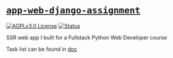 # [`app-web-django-assignment`][repo-url]

<!-- shields -->

[![AGPLv3.0 License][license-shield]][license-url]
[![Status][status-finished-shield]][repo-url]

<!-- description -->

SSR web app I built for a Fullstack Python Web Developer course

Task list can be found in [doc]

<!-- relative links -->

[doc]: ./doc/README.md

<!-- project links -->

[repo-url]: https://github.com/shishifubing/app-web-django-assignment
[license-url]: https://github.com/shishifubing/app-web-django-assignment/blob/main/LICENSE

<!-- external links -->

<!-- shield links -->

[status-finished-shield]: https://img.shields.io/badge/status-finished-informational?style=for-the-badge
[license-shield]: https://img.shields.io/github/license/shishifubing/app-web-django-assignment.svg?style=for-the-badge
